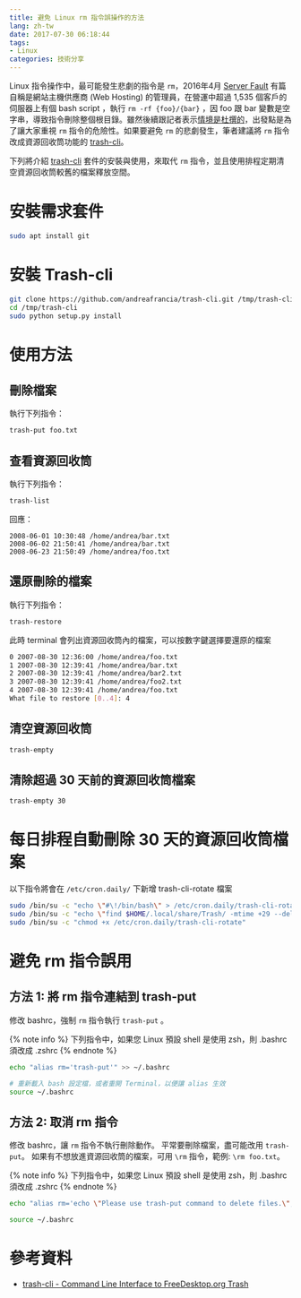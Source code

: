 ```yaml
---
title: 避免 Linux rm 指令誤操作的方法
lang: zh-tw
date: 2017-07-30 06:18:44
tags:
- Linux
categories: 技術分享
---
```


Linux 指令操作中，最可能發生悲劇的指令是 `rm`，2016年4月 [Server Fault](https://serverfault.com/questions/587102/monday-morning-mistake-sudo-rm-rf-no-preserve-root) 有篇自稱是網站主機供應商 (Web Hosting) 的管理員，在營運中超過 1,535 個客戶的伺服器上有個 bash script ，執行 `rm -rf {foo}/{bar}` ，因 foo 跟 bar 變數是空字串，導致指令刪除整個根目錄。雖然後續跟記者表示[情境是杜撰的](http://www.telegraph.co.uk/technology/2016/04/16/did-it-guy-really-delete-entire-company-with-wrong-bit-of-code/)，出發點是為了讓大家重視 `rm` 指令的危險性。如果要避免 `rm` 的悲劇發生，筆者建議將 `rm` 指令改成資源回收筒功能的 [trash-cli](https://github.com/andreafrancia/trash-cli)。
<!--more-->
下列將介紹 [trash-cli](https://github.com/andreafrancia/trash-cli) 套件的安裝與使用，來取代 `rm` 指令，並且使用排程定期清空資源回收筒較舊的檔案釋放空間。

# 安裝需求套件

```bash
sudo apt install git
```

# 安裝 Trash-cli

```bash
git clone https://github.com/andreafrancia/trash-cli.git /tmp/trash-cli
cd /tmp/trash-cli
sudo python setup.py install
```

# 使用方法

## 刪除檔案

執行下列指令：

```bash
trash-put foo.txt
```

## 查看資源回收筒

執行下列指令：

```bash
trash-list
```

回應：

```
2008-06-01 10:30:48 /home/andrea/bar.txt
2008-06-02 21:50:41 /home/andrea/bar.txt
2008-06-23 21:50:49 /home/andrea/foo.txt
```

## 還原刪除的檔案

執行下列指令：

```bash
trash-restore
```

此時 terminal 會列出資源回收筒內的檔案，可以按數字鍵選擇要還原的檔案

```bash
0 2007-08-30 12:36:00 /home/andrea/foo.txt
1 2007-08-30 12:39:41 /home/andrea/bar.txt
2 2007-08-30 12:39:41 /home/andrea/bar2.txt
3 2007-08-30 12:39:41 /home/andrea/foo2.txt
4 2007-08-30 12:39:41 /home/andrea/foo.txt
What file to restore [0..4]: 4
```

## 清空資源回收筒

```bash
trash-empty
```

## 清除超過 30 天前的資源回收筒檔案

```bash
trash-empty 30
```

# 每日排程自動刪除 30 天的資源回收筒檔案

以下指令將會在 `/etc/cron.daily/` 下新增 trash-cli-rotate 檔案

```bash
sudo /bin/su -c "echo \"#\!/bin/bash\" > /etc/cron.daily/trash-cli-rotate"
sudo /bin/su -c "echo \"find $HOME/.local/share/Trash/ -mtime +29 --delete\\n\" >> /etc/cron.daily/trash-cli-rotate"
sudo /bin/su -c "chmod +x /etc/cron.daily/trash-cli-rotate"
```

# 避免 rm 指令誤用

## 方法 1: 將 rm 指令連結到 trash-put

修改 bashrc，強制 `rm` 指令執行 `trash-put` 。

{% note info %}
下列指令中，如果您 Linux 預設 shell 是使用 zsh，則 .bashrc 須改成 .zshrc
{% endnote %}

```bash
echo "alias rm='trash-put'" >> ~/.bashrc

# 重新載入 bash 設定檔，或者重開 Terminal，以便讓 alias 生效
source ~/.bashrc
```

## 方法 2: 取消 rm 指令

修改 bashrc，讓 `rm` 指令不執行刪除動作。
平常要刪除檔案，盡可能改用 `trash-put`。
如果有不想放進資源回收筒的檔案，可用 `\rm` 指令，範例: `\rm foo.txt`。

{% note info %}
下列指令中，如果您 Linux 預設 shell 是使用 zsh，則 .bashrc 須改成 .zshrc
{% endnote %}

```bash
echo "alias rm='echo \"Please use trash-put command to delete files.\"; false'" >> ~/.bashrc

source ~/.bashrc
```

# 參考資料

* [trash-cli - Command Line Interface to FreeDesktop.org Trash](https://github.com/andreafrancia/trash-cli#trash-cli---command-line-interface-to-freedesktoporg-trash)

